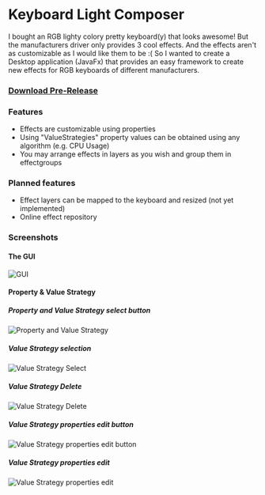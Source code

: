 # Keyboard Light Composer

I bought an RGB lighty colory pretty keyboard(y) that looks awesome! But the manufacturers driver only provides 3 cool effects. And the effects aren't as customizable as I would like them to be :(
So I wanted to create a Desktop application (JavaFx) that provides an easy framework to create new effects for RGB keyboards of different manufacturers.

### [Download Pre-Release](https://github.com/enoy19/keyboard-light-composer/releases)

### Features
  * Effects are customizable using properties
  * Using "ValueStrategies" property values can be obtained using any algorithm (e.g. CPU Usage)
  * You may arrange effects in layers as you wish and group them in effectgroups

### Planned features
  * Effect layers can be mapped to the keyboard and resized (not yet implemented)
  * Online effect repository
  
### Screenshots

#### The GUI
![GUI](https://cloud.githubusercontent.com/assets/24529735/25773446/b7a3d932-327d-11e7-8975-25569552a909.png)

#### Property & Value Strategy

##### Property and Value Strategy select button
![Property and Value Strategy](https://cloud.githubusercontent.com/assets/24529735/25773449/b84f2bf2-327d-11e7-8561-1ad22a81ea07.png)
##### Value Strategy selection
![Value Strategy Select](https://cloud.githubusercontent.com/assets/24529735/25773451/b895f2f8-327d-11e7-912c-2bbbb3c15fa3.png)
##### Value Strategy Delete
![Value Strategy Delete](https://cloud.githubusercontent.com/assets/24529735/25773447/b7d76770-327d-11e7-8135-579dfc9cc8cd.png)
##### Value Strategy properties edit button
![Value Strategy properties edit button](https://cloud.githubusercontent.com/assets/24529735/25773448/b7dc37b4-327d-11e7-924c-f2d1601eb7d5.png)
##### Value Strategy properties edit
![Value Strategy properties edit](https://cloud.githubusercontent.com/assets/24529735/25773450/b88a2964-327d-11e7-94a2-bae5fa11206c.png)
